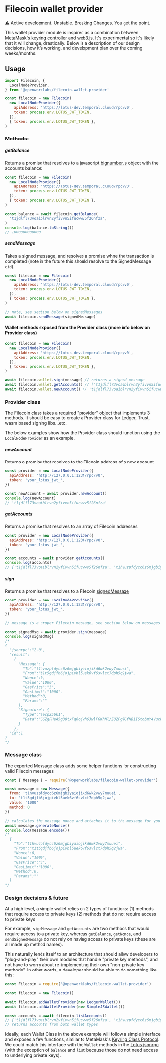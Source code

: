 # Filecoin wallet provider

:warning: Active development. Unstable. Breaking Changes. You get the point.

This wallet provider module is inspired as a combination between [MetaMask's keyring controller](https://github.com/MetaMask/KeyringController) and [web3.js](https://github.com/ethereum/web3.js/). It's experimental so it's likely that it will change, drastically. Below is a description of our design decisions, how it's working, and development plan over the coming weeks/months.

## Usage

```js
import Filecoin, {
  LocalNodeProvider,
} from '@openworklabs/filecoin-wallet-provider'

const filecoin = new Filecoin(
  new LocalNodeProvider({
    apiAddress: 'https://lotus-dev.temporal.cloud/rpc/v0',
    token: process.env.LOTUS_JWT_TOKEN,
  }),
  { token: process.env.LOTUS_JWT_TOKEN },
)
```

### Methods:

##### getBalance

Returns a promise that resolves to a javascript [bignumber.js]() object with the accounts balance:

```js
const filecoin = new Filecoin(
  new LocalNodeProvider({
    apiAddress: 'https://lotus-dev.temporal.cloud/rpc/v0',
    token: process.env.LOTUS_JWT_TOKEN,
  }),
  { token: process.env.LOTUS_JWT_TOKEN },
)

const balance = await filecoin.getBalance(
  't1jdlfl73voaiblrvn2yfivvn5ifucwwv5f26nfza',
)
console.log(balance.toString())
// 1000000000000
```

##### sendMessage

Takes a signed message, and resolves a promise whne the transaction is completed (note in the future this should resolve to the SignedMessage `cid`).

```js
const filecoin = new Filecoin(
  new LocalNodeProvider({
    apiAddress: 'https://lotus-dev.temporal.cloud/rpc/v0',
    token: process.env.LOTUS_JWT_TOKEN,
  }),
  { token: process.env.LOTUS_JWT_TOKEN },
)

// note, see section below on signedMessages
await filecoin.sendMessage(signedMessage)
```

#### Wallet methods exposed from the Provider class (more info below on Provider class)

```js
const filecoin = new Filecoin(
  new LocalNodeProvider({
    apiAddress: 'https://lotus-dev.temporal.cloud/rpc/v0',
    token: process.env.LOTUS_JWT_TOKEN,
  }),
  { token: process.env.LOTUS_JWT_TOKEN },
)

await filecoin.wallet.sign(message) // returns a signed message
await filecoin.wallet.getAccounts() // ['t1jdlfl73voaiblrvn2yfivvn5ifucwwv5f26nfza', 't1hvuzpfdycc6z6mjgbiyaiojikd6wk2vwy7muuei']
await filecoin.wallet.newAccount() // 't1jdlfl73voaiblrvn2yfivvn5ifucwwv5f26nfza'
```

### Provider class

The Filecoin class takes a required "provider" object that implements 3 methods. It should be easy to create a Provider class for Ledger, Trust, wasm based signing libs...etc.

The below examples show how the Provider class should function using the `LocalNodeProvider` as an example.

##### newAccount

Returns a promise that resolves to the Filecoin address of a new account

```js
const provider = new LocalNodeProvider({
  apiAddress: 'http://127.0.0.1:1234/rpc/v0',
  token: 'your_lotus_jwt_',
})

const newAccount = await provider.newAccount()
console.log(newAccount)
// 't1jdlfl73voaiblrvn2yfivvn5ifucwwv5f26nfza'
```

##### getAccounts

Returns a promise that resolves to an array of Filecoin addresses

```js
const provider = new LocalNodeProvider({
  apiAddress: 'http://127.0.0.1:1234/rpc/v0',
  token: 'your_lotus_jwt_',
})

const accounts = await provider.getAccounts()
console.log(accounts)
// ['t1jdlfl73voaiblrvn2yfivvn5ifucwwv5f26nfza', 't1hvuzpfdycc6z6mjgbiyaiojikd6wk2vwy7muuei']
```

##### sign

Returns a promise that resolves to a Filecoin [signedMessage]()

```js
const provider = new LocalNodeProvider({
  apiAddress: 'http://127.0.0.1:1234/rpc/v0',
  token: 'your_lotus_jwt_',
})

// message is a proper Filecoin message, see section below on messages for more details

const signedMsg = await provider.sign(message)
console.log(signedMsg)
/*
{
  "jsonrpc":"2.0",
  "result":
    {
      "Message": {
        "To":"t1hvuzpfdycc6z6mjgbiyaiojikd6wk2vwy7muuei",
        "From":"t1t5gdjfb6jojpivbl5uek6vf6svlct7dph5q2jwa",
        "Nonce":0,
        "Value":"1000",
        "GasPrice":"3",
        "GasLimit":"1000",
        "Method":0,
        "Params":""
      },
      "Signature": {
        "Type":"secp256k1",
        "Data":"CGZgFHeA5g38txFq6ojwh63wlFGKhNl/ZUZPgTGfNB1IStobmY4VucPa/KteaxJjhFlfm/DBCjTqzhzFK+tKuwE="
      }
    },
  "id":1
}
*/
```

### Message class

The exported Message class adds some helper functions for constructing valid Filecoin messages

```js
const { Message } = require('@openworklabs/filecoin-wallet-provider')

const message = new Message({
  from: 't1hvuzpfdycc6z6mjgbiyaiojikd6wk2vwy7muuei',
  to: 't1t5gdjfb6jojpivbl5uek6vf6svlct7dph5q2jwa',
  value: '1000'
  method: 0
})

// calculates the message nonce and attaches it to the message for you
await message.generateNonce()
console.log(message.encode())
/*
  {
    "To":"t1hvuzpfdycc6z6mjgbiyaiojikd6wk2vwy7muuei",
    "From":"t1t5gdjfb6jojpivbl5uek6vf6svlct7dph5q2jwa",
    "Nonce":0,
    "Value":"1000",
    "GasPrice":"3",
    "GasLimit":"1000",
    "Method":0,
    "Params":""
  }
*/
```

### Design decisions & future

At a high level, a simple wallet relies on 2 types of functions:
(1) methods that require access to private keys
(2) methods that do not require access to private keys

For example, `signMessage` and `getAccounts` are two methods that would require access to a private key, whereas `getBalance`, `getNonce`, and `sendSignedMessage` do not rely on having access to private keys (these are all made up method names).

This naturally lends itself to an architecture that should allow developers to "plug-and-play" their own modules that handle "private key methods", and not have to worry about re-implementing their own "non-private key methods". In other words, a developer should be able to do something like this:

```js
const Filecoin = require('@openworklabs/filecoin-wallet-provider')

const filecoin = new Filecoin()

await filecoin.addWalletProvider(new LedgerWallet())
await filecoin.addWalletProvider(new SimpleJSWallet())

const accounts = await filecoin.listAccounts()
// ['t1jdlfl73voaiblrvn2yfivvn5ifucwwv5f26nfza', 't1hvuzpfdycc6z6mjgbiyaiojikd6wk2vwy7muuei']
// returns accounts from both wallet types
```

Ideally, each Wallet Class in the above example will follow a simple interface and exposes a few functions, similar to MetaMask's [Keyring Class Protocol](t1hvuzpfdycc6z6mjgbiyaiojikd6wk2vwy7muuei). We could match this interface with the `Wallet` methods in the [Lotus jsonrpc](https://github.com/filecoin-project/lotus/blob/master/api/api_full.go) (with the exception of `balance` and `list` because those do not need access to underlying private keys).
